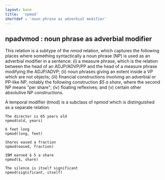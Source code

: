 ```yaml
---
layout: base
title:  'npmod'
shortdef : 'noun phrase as adverbial modifier'
---
```



## npadvmod : noun phrase as adverbial modifier

This relation is a subtype of the *nmod* relation, which captures the following places where something syntactically a noun phrase (NP) is used as an adverbial modifier in a sentence: (i) a measure phrase, which is the relation between the head of an ADJP/ADVP/PP and the head of a measure phrase modifying the ADJP/ADVP; (ii) noun phrases giving an extent inside a VP which are not objects; (iii) financial constructions involving an adverbial or PP-like NP, notably the following construction *$5 a share*, where the second NP means "per share"; (iv) floating reflexives; and (v) certain other absolutive NP constructions.

A temporal modifier (tmod) is a subclass of *npmod* which is distinguished as a separate relation. 

~~~ sdparse
The director is 65 years old
npmod(old, years)
~~~



~~~ sdparse
6 feet long
npmod(long, feet)
~~~



~~~ sdparse
Shares eased a fraction
npmod(eased, fraction)
~~~



~~~ sdparse
IBM earned $ 5 a share
npmod($, share)
~~~



~~~ sdparse
The silence is itself significant
npmod(significant, itself)
~~~

 

